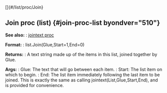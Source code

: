 []{#/list/proc/Join}
## Join proc (list) {#join-proc-list byondver="510"}
**See also:**
:   [jointext proc](#/proc/jointext)
<!-- -->
**Format:**
:   list.Join(Glue,Start=1,End=0)
<!-- -->
**Returns:**
:   A text string made up of the items in this list, joined together by
    Glue.
<!-- -->
**Args:**
:   Glue: The text that will go between each item.
:   Start: The list item on which to begin.
:   End: The list item immediately following the last item to be joined.
This is exactly the same as calling jointext(List,Glue,Start,End), and
is provided for convenience.